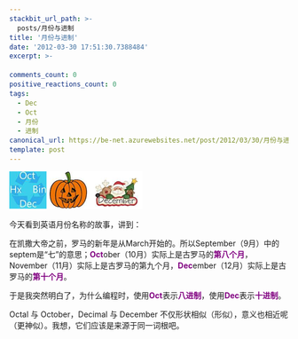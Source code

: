 ```yaml
---
stackbit_url_path: >-
  posts/月份与进制
title: '月份与进制'
date: '2012-03-30 17:51:30.7388484'
excerpt: >-
  
comments_count: 0
positive_reactions_count: 0
tags: 
  - Dec
  - Oct
  - 月份
  - 进制
canonical_url: https://be-net.azurewebsites.net/post/2012/03/30/月份与进制
template: post
---
```

<p><a href="https://raw.githubusercontent.com/Jeff-Tian/blogengine.net/master/Source/BlogEngine/BlogEngine.NET/App_Data/files/image_499.png"><img style="border-bottom: 0px; border-left: 0px; display: inline; border-top: 0px; border-right: 0px" title="月份与进制" border="0" alt="月份与进制" src="https://raw.githubusercontent.com/Jeff-Tian/blogengine.net/master/Source/BlogEngine/BlogEngine.NET/App_Data/files/image_thumb_217.png" width="240" height="68" /></a> </p>  <p>今天看到英语月份名称的故事，讲到：</p>  <p>在凯撒大帝之前，罗马的新年是从March开始的。所以September（9月）中的septem是“七”的意思；<strong><font color="#800080">Oct</font></strong>ober（10月）实际上是古罗马的<strong><font color="#800080">第八个月</font></strong>，November（11月）实际上是古罗马的第九个月，<font color="#800080"><strong>Dec</strong></font>ember（12月）实际上是古罗马的<font color="#800080"><strong>第十个月</strong></font>。</p>  <p>于是我突然明白了，为什么编程时，使用<strong><font color="#800080">Oct</font></strong>表示<strong><font color="#800080">八进制</font></strong>，使用<strong><font color="#800080">Dec</font></strong>表示<strong><font color="#800080">十进制</font></strong>。</p>  <p>Octal 与 October，Decimal 与 December 不仅形状相似（形似），意义也相近呢（更神似）。我想，它们应该是来源于同一词根吧。</p>